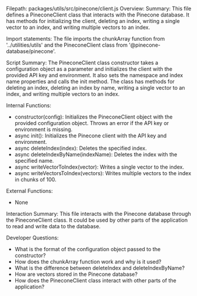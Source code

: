Filepath: packages/utils/src/pinecone/client.js
Overview: Summary:
This file defines a PineconeClient class that interacts with the Pinecone database. It has methods for initializing the client, deleting an index, writing a single vector to an index, and writing multiple vectors to an index.

Import statements:
The file imports the chunkArray function from '../utilities/utils' and the PineconeClient class from '@pinecone-database/pinecone'.

Script Summary:
The PineconeClient class constructor takes a configuration object as a parameter and initializes the client with the provided API key and environment. It also sets the namespace and index name properties and calls the init method. The class has methods for deleting an index, deleting an index by name, writing a single vector to an index, and writing multiple vectors to an index.

Internal Functions:
- constructor(config): Initializes the PineconeClient object with the provided configuration object. Throws an error if the API key or environment is missing.
- async init(): Initializes the Pinecone client with the API key and environment.
- async deleteIndex(index): Deletes the specified index.
- async deleteIndexByName(indexName): Deletes the index with the specified name.
- async writeVectorToIndex(vector): Writes a single vector to the index.
- async writeVectorsToIndex(vectors): Writes multiple vectors to the index in chunks of 100.

External Functions:
- None

Interaction Summary:
This file interacts with the Pinecone database through the PineconeClient class. It could be used by other parts of the application to read and write data to the database.

Developer Questions:
- What is the format of the configuration object passed to the constructor?
- How does the chunkArray function work and why is it used?
- What is the difference between deleteIndex and deleteIndexByName?
- How are vectors stored in the Pinecone database?
- How does the PineconeClient class interact with other parts of the application?

